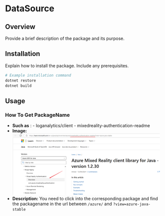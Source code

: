 # DataSource

## Overview

Provide a brief description of the package and its purpose.

## Installation

Explain how to install the package. Include any prerequisites.

```bash
# Example installation command
dotnet restore
dotnet build
```

## Usage

### How To Get PackageName

- **Such as** : - loganalytics/client - mixedreality-authentication-readme
- **Image:**
  ![alt text](image.png)
- **Description:**
  You need to click into the corresponding package and find the packagename in the url between `/azure/` and `?view=azure-java-stable`
